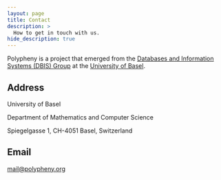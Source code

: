 ```yaml
---
layout: page
title: Contact
description: >
  How to get in touch with us.
hide_description: true
---
```


Polypheny is a project that emerged from the [Databases and Information Systems (DBIS) Group](https://dbis.dmi.unibas.ch/) at the [University of Basel](https://unibas.ch/).


## Address
University of Basel

Department of Mathematics and Computer Science

Spiegelgasse 1, CH-4051 Basel, Switzerland


## Email
[mail@polypheny.org](mailto:mail@polypheny.org)